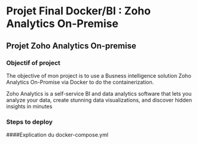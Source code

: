 # Projet Final Docker/BI : Zoho Analytics On-Premise

## Projet Zoho Analytics On-premise

### Objectif of project 

The objective of mon project is to use a Busness intelligence solution Zoho Analytics On-Promise via Docker to do the containerization.

Zoho Analytics is a self-service BI and data analytics software that lets you analyze your data, create stunning data visualizations, and discover hidden insights in minutes


### Steps to deploy

####Explication du docker-compose.yml

